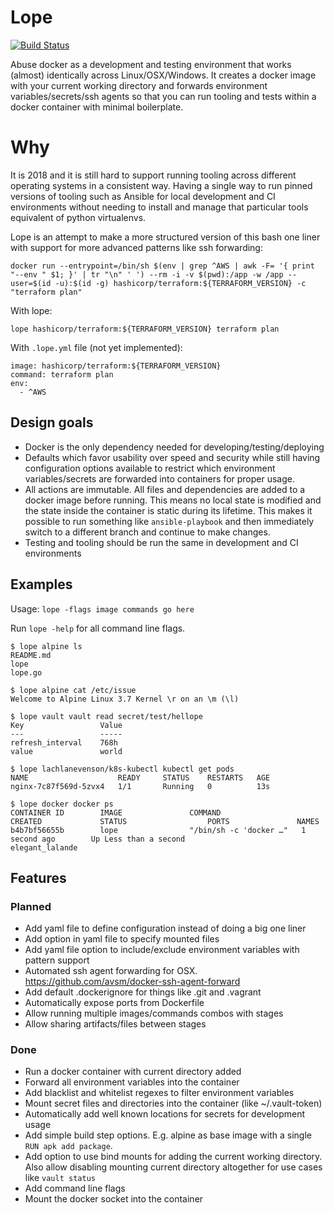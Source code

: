 # Lope

[![Build Status](https://travis-ci.org/Crazybus/lope.svg?branch=master)](https://travis-ci.org/Crazybus/lope)

Abuse docker as a development and testing environment that works (almost) identically across Linux/OSX/Windows. It creates a docker image with your current working directory and forwards environment variables/secrets/ssh agents so that you can run tooling and tests within a docker container with minimal boilerplate. 

# Why

It is 2018 and it is still hard to support running tooling across different operating systems in a consistent way. Having a single way to run pinned versions of tooling such as Ansible for local development and CI environments without needing to install and manage that particular tools equivalent of python virtualenvs. 

Lope is an attempt to make a more structured version of this bash one liner with support for more advanced patterns like ssh forwarding:
```
docker run --entrypoint=/bin/sh $(env | grep ^AWS | awk -F= '{ print "--env " $1; }' | tr "\n" ' ') --rm -i -v $(pwd):/app -w /app --user=$(id -u):$(id -g) hashicorp/terraform:${TERRAFORM_VERSION} -c "terraform plan"
```
With lope:
```
lope hashicorp/terraform:${TERRAFORM_VERSION} terraform plan
```

With `.lope.yml` file (not yet implemented):
```
image: hashicorp/terraform:${TERRAFORM_VERSION}
command: terraform plan
env:
  - ^AWS
``` 

## Design goals

* Docker is the only dependency needed for developing/testing/deploying
* Defaults which favor usability over speed and security while still having configuration options available to restrict which environment variables/secrets are forwarded into containers for proper usage. 
* All actions are immutable. All files and dependencies are added to a docker image before running. This means no local state is modified and the state inside the container is static during its lifetime. This makes it possible to run something like `ansible-playbook` and then immediately switch to a different branch and continue to make changes.
* Testing and tooling should be run the same in development and CI environments

## Examples

Usage: `lope -flags image commands go here`

Run `lope -help` for all command line flags.

```
$ lope alpine ls
README.md
lope
lope.go
```
```
$ lope alpine cat /etc/issue
Welcome to Alpine Linux 3.7 Kernel \r on an \m (\l)
```
```
$ lope vault vault read secret/test/hellope
Key                 Value
---                 -----
refresh_interval    768h
value               world
```

```
$ lope lachlanevenson/k8s-kubectl kubectl get pods
NAME                    READY     STATUS    RESTARTS   AGE
nginx-7c87f569d-5zvx4   1/1       Running   0          13s
```

```
$ lope docker docker ps
CONTAINER ID        IMAGE               COMMAND                  CREATED             STATUS                  PORTS               NAMES
b4b7bf56655b        lope                "/bin/sh -c 'docker …"   1 second ago        Up Less than a second                       elegant_lalande
```

## Features

### Planned

* Add yaml file to define configuration instead of doing a big one liner
* Add option in yaml file to specify mounted files
* Add yaml file option to include/exclude environment variables with pattern support
* Automated ssh agent forwarding for OSX. https://github.com/avsm/docker-ssh-agent-forward
* Add default .dockerignore for things like .git and .vagrant
* Automatically expose ports from Dockerfile
* Allow running multiple images/commands combos with stages
* Allow sharing artifacts/files between stages

### Done

* Run a docker container with current directory added
* Forward all environment variables into the container
* Add blacklist and whitelist regexes to filter environment variables
* Mount secret files and directories into the container (like ~/.vault-token)
* Automatically add well known locations for secrets for development usage
* Add simple build step options. E.g. alpine as base image with a single `RUN apk add package`. 
* Add option to use bind mounts for adding the current working directory. Also allow disabling mounting current directory altogether for use cases like `vault status`
* Add command line flags
* Mount the docker socket into the container
